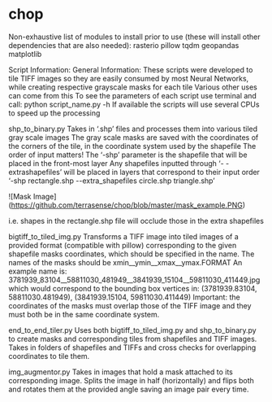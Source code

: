 # chop

Non-exhaustive list of modules to install prior to use (these will install other dependencies that are also needed):
rasterio
pillow
tqdm
geopandas
matplotlib

Script Information:
General Information:
These scripts were developed to tile TIFF images so they are easily consumed by most Neural Networks, while creating respective grayscale masks for each tile
Various other uses can come from this
To see the parameters of each script use terminal and call:
python script_name.py -h
If available the scripts will use several CPUs to speed up the processing
 
shp_to_binary.py
Takes in ‘.shp’ files and processes them into various tiled gray scale images
The gray scale masks are saved with the coordinates of the corners of the tile, in the coordinate system used by the shapefile
The order of input matters!
The ‘-shp’ parameter is the shapefile that will be placed in the front-most layer
Any shapefiles inputted through ‘- -extrashapefiles’  will be placed in layers that correspond to their input order
‘-shp rectangle.shp --extra_shapefiles circle.shp triangle.shp’

![Mask Image]
(https://github.com/terrasense/chop/blob/master/mask_example.PNG)

i.e. shapes in the rectangle.shp file will occlude those in the extra shapefiles

bigtiff_to_tiled_img.py 
Transforms a TIFF image into tiled images of a provided format (compatible with pillow) corresponding to the given shapefile masks coordinates, which should be specified in the name. 
The names of the masks should be xmin__ymin__xmax__ymax.FORMAT
An example name is:
3781939_83104__58811030_481949__3841939_15104__59811030_411449.jpg 
which would correspond to the bounding box vertices in:
(3781939.83104, 58811030.481949), (3841939.15104, 59811030.411449)
Important: the coordinates of the masks must overlap those of the TIFF image and they must both be in the same coordinate system.

end_to_end_tiler.py
Uses both bigtiff_to_tiled_img.py and shp_to_binary.py to create masks and corresponding tiles from shapefiles and TIFF images.
Takes in folders of shapefiles and TIFFs and cross checks for overlapping coordinates to tile them.

img_augmentor.py
Takes in images that hold a mask attached to its corresponding image.
Splits the image in half (horizontally) and flips both and rotates them at the provided angle saving an image pair every time.
